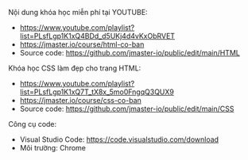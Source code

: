 Nội dung khóa học miễn phí tại YOUTUBE:
+ https://www.youtube.com/playlist?list=PLsfLgp1K1xQ4BDd_d5UKj4d4vKxObRVET
+ https://jmaster.io/course/html-co-ban
+ Source code: https://github.com/jmaster-io/public/edit/main/HTML

Khóa học CSS làm đẹp cho trang HTML:
+ https://www.youtube.com/playlist?list=PLsfLgp1K1xQ7T_tX8x_5mo0FngqQ3QUX9
+ https://jmaster.io/course/css-co-ban
+ Source code: https://github.com/jmaster-io/public/edit/main/CSS
  
Công cụ code: 
- Visual Studio Code: https://code.visualstudio.com/download
- Môi trường: Chrome
